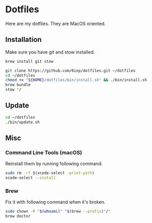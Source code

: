 # Dotfiles

Here are my dotfiles. They are MacOS oriented.

## Installation

Make sure you have git and stow installed.

```bash
brew install git stow
```

```bash
git clone https://github.com/0inp/dotfiles.git ~/dotfiles
cd ~/dotfiles
chmod +x "${HOME}/dotfiles/bin/install.sh" && ./bin/install.sh
brew bundle
stow */
```

## Update

```bash
cd ~/dotfiles
./bin/update.sh
```

## Misc

### Command Line Tools (macOS)

Reinstall them by running following command:

```bash
sudo rm -rf $(xcode-select -print-path)
xcode-select --install
```

### Brew

Fix it with following command when it's broken.

```bash
sudo chown -R "$(whoami)" "$(brew --prefix)"/*
brew doctor
```
